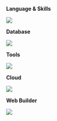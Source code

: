 **Language & Skills**
<p>
  <a>
    <img src="https://skillicons.dev/icons?i=docker,dotnet,gradle,graphql,git,hibernate,java,js,kafka,kubernetes,nodejs,postgres,nginx,spring,scala,jenkins,fastapi" />
  </a>
</p>

**Database**
<p>
  <a>
    <img src="https://skillicons.dev/icons?i=mysql,sqlite,mongodb,redis" />
  </a>
</p>

**Tools**
<p>
  <a>
    <img src="https://skillicons.dev/icons?i=postman,powershell,stackoverflow,idea,vscode,github,gitlab" />
  </a>
</p>

**Cloud**
<p>
  <a>
    <img src="https://skillicons.dev/icons?i=aws" />
  </a>
</p>

**Web Builder**
<p>
  <a>
    <img src="https://skillicons.dev/icons?i=webpack,vite" />
  </a>
</p>
